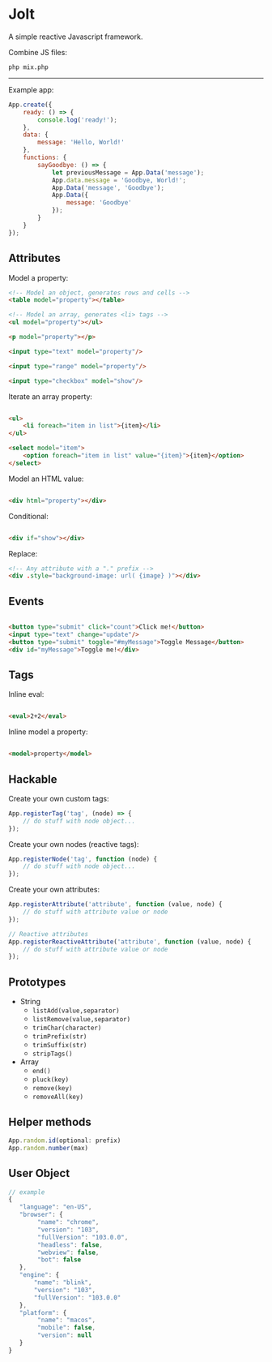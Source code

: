 # Jolt

A simple reactive Javascript framework.

Combine JS files:

```console
php mix.php
```

---

Example app:

```javascript
App.create({
	ready: () => {
		console.log('ready!');
	},
	data: {
		message: 'Hello, World!'
	},
	functions: {
		sayGoodbye: () => {
			let previousMessage = App.Data('message');
			App.data.message = 'Goodbye, World!';
			App.Data('message', 'Goodbye');
			App.Data({
				message: 'Goodbye'
			});
		}
	}
});
```

## Attributes

Model a property:

```html
<!-- Model an object, generates rows and cells -->
<table model="property"></table>

<!-- Model an array, generates <li> tags -->
<ul model="property"></ul>

<p model="property"></p>

<input type="text" model="property"/>

<input type="range" model="property"/>

<input type="checkbox" model="show"/>
```

Iterate an array property:

```html

<ul>
	<li foreach="item in list">{item}</li>
</ul>

<select model="item">
	<option foreach="item in list" value="{item}">{item}</option>
</select>
```

Model an HTML value:

```html

<div html="property"></div>
```

Conditional:

```html

<div if="show"></div>
```

Replace:

```html
<!-- Any attribute with a "." prefix -->
<div .style="background-image: url( {image} )"></div>
```

## Events

```html

<button type="submit" click="count">Click me!</button>
<input type="text" change="update"/>
<button type="submit" toggle="#myMessage">Toggle Message</button>
<div id="myMessage">Toggle me!</div>
```

## Tags

Inline eval:

```html

<eval>2+2</eval>
```

Inline model a property:

```html

<model>property</model>
```

## Hackable

Create your own custom tags:

```javascript
App.registerTag('tag', (node) => {
	// do stuff with node object...
});
```

Create your own nodes (reactive tags):

```javascript
App.registerNode('tag', function (node) {
	// do stuff with node object...
});
```

Create your own attributes:

```javascript
App.registerAttribute('attribute', function (value, node) {
	// do stuff with attribute value or node
});

// Reactive attributes
App.registerReactiveAttribute('attribute', function (value, node) {
	// do stuff with attribute value or node
});
```

## Prototypes

 - String
   - `listAdd(value,separator)`
   - `listRemove(value,separator)`
   - `trimChar(character)`
   - `trimPrefix(str)`
   - `trimSuffix(str)`
   - `stripTags()`
 - Array
   - `end()`
   - `pluck(key)`
   - `remove(key)`
   - `removeAll(key)`

## Helper methods

```javascript
App.random.id(optional: prefix)
App.random.number(max)
```

## User Object

```javascript
// example
{
   "language": "en-US",
   "browser": {
        "name": "chrome",
        "version": "103",
        "fullVersion": "103.0.0",
        "headless": false,
        "webview": false,
        "bot": false
   },
   "engine": {
       "name": "blink", 
       "version": "103",
       "fullVersion": "103.0.0"
   },
   "platform": {
        "name": "macos",
        "mobile": false,
        "version": null
   }
}
```